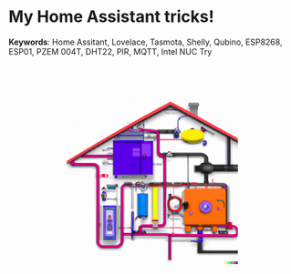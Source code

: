 # My Home Assistant tricks!
**Keywords**: Home Assitant, Lovelace, Tasmota, Shelly, Qubino, ESP8268, ESP01, PZEM 004T, DHT22, PIR, MQTT, Intel NUC
Try


<p style="margin-left: auto; margin-right: auto;width: 300px">
    <br><br><br>
    <img src="Images/DALL-E-2023-03-15 12.11.03.png">
</p>
